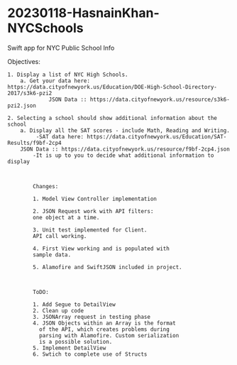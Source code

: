 # 20230118-HasnainKhan-NYCSchools
Swift app for NYC Public School Info

Objectives:

    1. Display a list of NYC High Schools.
        a. Get your data here: https://data.cityofnewyork.us/Education/DOE-High-School-Directory-2017/s3k6-pzi2
                 JSON Data :: https://data.cityofnewyork.us/resource/s3k6-pzi2.json

    2. Selecting a school should show additional information about the school
        a. Display all the SAT scores - include Math, Reading and Writing.
             -SAT data here: https://data.cityofnewyork.us/Education/SAT-Results/f9bf-2cp4
		JSON Data :: https://data.cityofnewyork.us/resource/f9bf-2cp4.json
            -It is up to you to decide what additional information to display



            Changes:

            1. Model View Controller implementation

            2. JSON Request work with API filters:
            one object at a time.

            3. Unit test implemented for Client.
            API call working.

            4. First View working and is populated with
            sample data.

            5. Alamofire and SwiftJSON included in project.



            ToDO:

            1. Add Segue to DetailView
            2. Clean up code
            3. JSONArray request in testing phase
            4. JSON Objects within an Array is the format
              of the API, which creates problems during
              parsing with Alamofire. Custom serialization
              is a possible solution.
            5. Implement DetailView
            6. Swtich to complete use of Structs
